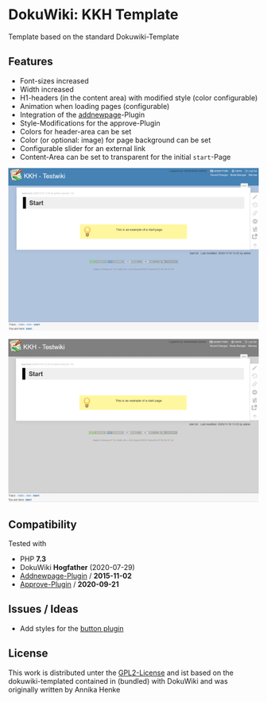 # DokuWiki: KKH Template

Template based on the standard Dokuwiki-Template


## Features

* Font-sizes increased
* Width increased
* H1-headers (in the content area) with modified style (color configurable)
* Animation when loading pages (configurable)
* Integration of the [addnewpage](https://www.dokuwiki.org/plugin:addnewpage)-Plugin
* Style-Modifications for the approve-Plugin
* Colors for header-area can be set
* Color (or optional: image) for page background can be set
* Configurable slider for an external link
* Content-Area can be set to transparent for the initial ``start``-Page

![](images/screenshots/screenshot3.png)

![](images/screenshots/screenshot4.png)


## Compatibility

Tested with

* PHP **7.3**
* DokuWiki **Hogfather** (2020-07-29)
* [Addnewpage-Plugin](https://www.dokuwiki.org/plugin:addnewpage) / **2015-11-02**
* [Approve-Plugin](https://www.dokuwiki.org/plugin:addnewpage) / **2020-09-21**

## Issues / Ideas

* Add styles for the [button plugin](https://www.dokuwiki.org/plugin:button)

## License

This work is distributed unter the [GPL2-License](http://www.gnu.org/licenses/old-licenses/gpl-2.0.html) and ist based on the dokuwiki-templated contained in (bundled) with DokuWiki and was originally written by Annika Henke
